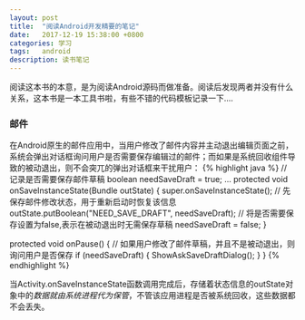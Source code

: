 ```yaml
---
layout: post
title:  "阅读Android开发精要的笔记"
date:   2017-12-19 15:38:00 +0800
categories: 学习
tags:   android
description: 读书笔记
---
```

阅读这本书的本意，是为阅读Android源码而做准备。阅读后发现两者并没有什么关系，这本书是一本工具书啦，有些不错的代码模板记录一下....

### 邮件
在Android原生的邮件应用中，当用户修改了邮件内容并主动退出编辑页面之前，系统会弹出对话框询问用户是否需要保存编辑过的邮件；而如果是系统回收组件导致的被动退出，则不会突兀的弹出对话框来干扰用户：
{% highlight java %}
// 记录是否需要保存邮件草稿
boolean needSaveDraft = true;
...
protected void onSaveInstanceState(Bundle outState) {
  super.onSaveInstanceState();
  // 先保存邮件修改状态，用于重新启动时恢复该信息
  outState.putBoolean("NEED_SAVE_DRAFT", needSaveDraft);
  // 将是否需要保存设置为false,表示在被动退出时无需保存草稿
  needSaveDraft = false;
}

protected void onPause() {
  // 如果用户修改了邮件草稿，并且不是被动退出，则询问用户是否保存
  if (needSaveDraft) {
    ShowAskSaveDraftDialog();
  }
}
{% endhighlight %}

当Activity.onSaveInstanceState函数调用完成后，存储着状态信息的outState对象中的*数据就由系统进程代为保管*，不管该应用进程是否被系统回收，这些数据都不会丢失。
